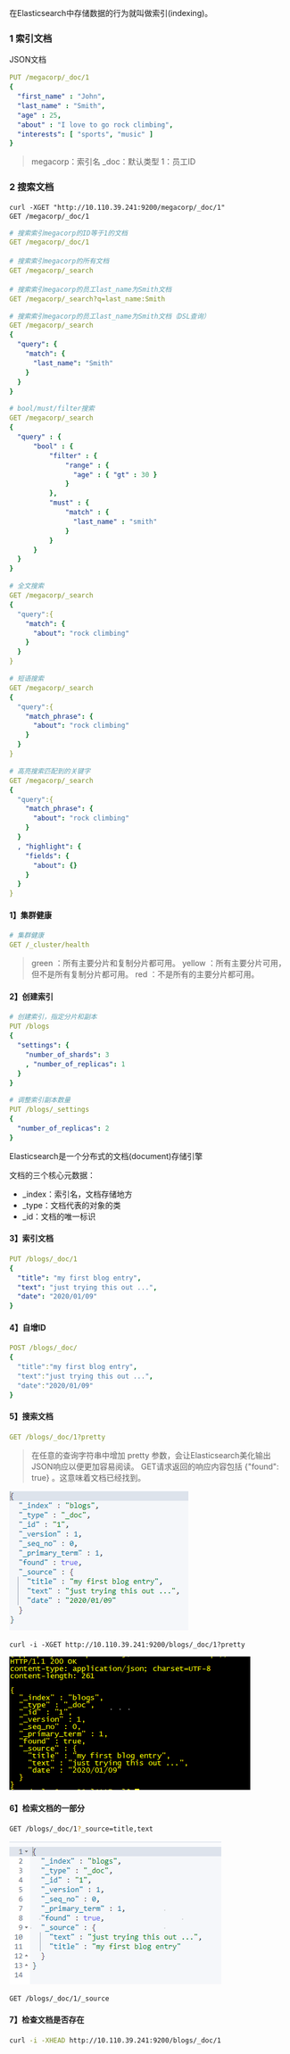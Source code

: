 



在Elasticsearch中存储数据的行为就叫做索引(indexing)。



### 1 索引文档

JSON文档

```yml
PUT /megacorp/_doc/1
{
  "first_name" : "John",
  "last_name" : "Smith",
  "age" : 25,
  "about" : "I love to go rock climbing",
  "interests": [ "sports", "music" ]
}
```

>megacorp：索引名
>_doc：默认类型
>1：员工ID



### 2 搜索文档

```shell
curl -XGET "http://10.110.39.241:9200/megacorp/_doc/1"
GET /megacorp/_doc/1
```



```yml
# 搜索索引megacorp的ID等于1的文档
GET /megacorp/_doc/1

# 搜索索引megacorp的所有文档
GET /megacorp/_search

# 搜索索引megacorp的员工last_name为Smith文档
GET /megacorp/_search?q=last_name:Smith
```



```yml
# 搜索索引megacorp的员工last_name为Smith文档（DSL查询）
GET /megacorp/_search
{
  "query": {
    "match": {
      "last_name": "Smith"
    }
  }
}
```



```yml
# bool/must/filter搜索
GET /megacorp/_search
{
  "query" : {
      "bool" : {
          "filter" : {
              "range" : {
                "age" : { "gt" : 30 }
              }
          },
          "must" : {
              "match" : {
                "last_name" : "smith"
              }
          }
      }
  }
}
```



```yml
# 全文搜索
GET /megacorp/_search
{
  "query":{
    "match": {
      "about": "rock climbing"
    }
  }
}
```



```yml
# 短语搜索
GET /megacorp/_search
{
  "query":{
    "match_phrase": {
      "about": "rock climbing"
    }
  }
}
```



```yml
# 高亮搜索匹配到的关键字
GET /megacorp/_search
{
  "query":{
    "match_phrase": {
      "about": "rock climbing"
    }
  }
  , "highlight": {
    "fields": {
      "about": {}
    }
  }
}
```



#### 1】集群健康

```yml
# 集群健康
GET /_cluster/health
```

>green ：所有主要分片和复制分片都可用。
>yellow ：所有主要分片可用，但不是所有复制分片都可用。
>red ：不是所有的主要分片都可用。



#### 2】创建索引

```yml
# 创建索引，指定分片和副本
PUT /blogs
{
  "settings": {
    "number_of_shards": 3
    , "number_of_replicas": 1
  }
}
```



```yml
# 调整索引副本数量
PUT /blogs/_settings
{
  "number_of_replicas": 2
}
```



Elasticsearch是一个分布式的文档(document)存储引擎

文档的三个核心元数据：

- _index：索引名，文档存储地方
- _type：文档代表的对象的类
- _id：文档的唯一标识



#### 3】索引文档

```yml
PUT /blogs/_doc/1
{
  "title": "my first blog entry",
  "text": "just trying this out ...",
  "date": "2020/01/09"
}
```



#### 4】自增ID

```yml
POST /blogs/_doc/
{
  "title":"my first blog entry",
  "text":"just trying this out ...",
  "date":"2020/01/09"
}
```



#### 5】搜索文档

```yml
GET /blogs/_doc/1?pretty
```

>在任意的查询字符串中增加 pretty 参数，会让Elasticsearch美化输出JSON响应以便更加容易阅读。 
>GET请求返回的响应内容包括 {"found": true} 。这意味着文档已经找到。

![1578536278912](assets/1578536278912.png)



```shell
curl -i -XGET http://10.110.39.241:9200/blogs/_doc/1?pretty
```

![1578536355819](assets/1578536355819.png)



#### 6】检索文档的一部分

```sh
GET /blogs/_doc/1?_source=title,text
```

![1578627263068](assets/1578627263068.png)



```sh
GET /blogs/_doc/1/_source
```



#### 7】检查文档是否存在

```sh
curl -i -XHEAD http://10.110.39.241:9200/blogs/_doc/1
```









